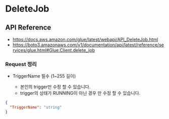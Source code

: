 # DeleteJob

## API Reference

* https://docs.aws.amazon.com/glue/latest/webapi/API_DeleteJob.html
* https://boto3.amazonaws.com/v1/documentation/api/latest/reference/services/glue.html#Glue.Client.delete_job

### Request 정리

* TriggerName 필수 (1~255 길이)

  * 본인의 trigger만 수정 할 수 있습니다.
  *  trigger의 상태가 RUNNING이 아닌 경우 만 수정 할 수 있습니다.
```json
{
  "TriggerName": "string"
}
```
